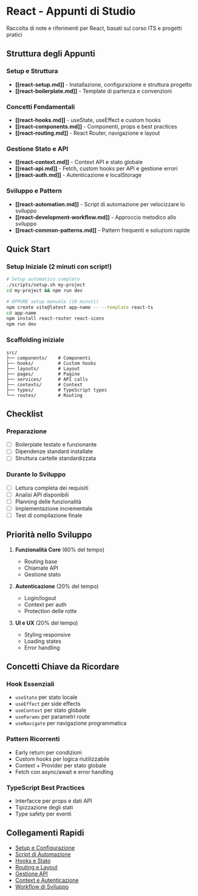 # React - Appunti di Studio

Raccolta di note e riferimenti per React, basati sul corso ITS e progetti pratici

## Struttura degli Appunti

### Setup e Struttura
- **[[react-setup.md]]** - Installazione, configurazione e struttura progetto
- **[[react-boilerplate.md]]** - Template di partenza e convenzioni

### Concetti Fondamentali
- **[[react-hooks.md]]** - useState, useEffect e custom hooks
- **[[react-components.md]]** - Componenti, props e best practices
- **[[react-routing.md]]** - React Router, navigazione e layout

### Gestione Stato e API
- **[[react-context.md]]** - Context API e stato globale
- **[[react-api.md]]** - Fetch, custom hooks per API e gestione errori
- **[[react-auth.md]]** - Autenticazione e localStorage

### Sviluppo e Pattern
- **[[react-automation.md]]** - Script di automazione per velocizzare lo sviluppo
- **[[react-development-workflow.md]]** - Approccio metodico allo sviluppo
- **[[react-common-patterns.md]]** - Pattern frequenti e soluzioni rapide

## Quick Start

### Setup Iniziale (2 minuti con script!)
```bash
# Setup automatico completo
./scripts/setup.sh my-project
cd my-project && npm run dev

# OPPURE setup manuale (10 minuti)
npm create vite@latest app-name -- --template react-ts
cd app-name
npm install react-router react-icons
npm run dev
```

### Scaffolding iniziale
```
src/
├── components/    # Componenti
├── hooks/         # Custom hooks
├── layouts/       # Layout
├── pages/         # Pagine
├── services/      # API calls
├── contexts/      # Context
├── types/         # TypeScript types
└── routes/        # Routing
```

## Checklist

### Preparazione
- [ ] Boilerplate testato e funzionante
- [ ] Dipendenze standard installate
- [ ] Struttura cartelle standardizzata

### Durante lo Sviluppo
- [ ] Lettura completa dei requisiti
- [ ] Analisi API disponibili
- [ ] Planning delle funzionalità
- [ ] Implementazione incrementale
- [ ] Test di compilazione finale

## Priorità nello Sviluppo

1. **Funzionalità Core** (60% del tempo)
   - Routing base
   - Chiamate API
   - Gestione stato

2. **Autenticazione** (20% del tempo)
   - Login/logout
   - Context per auth
   - Protection delle rotte

3. **UI e UX** (20% del tempo)
   - Styling responsive
   - Loading states
   - Error handling

## Concetti Chiave da Ricordare

### Hook Essenziali
- `useState` per stato locale
- `useEffect` per side effects
- `useContext` per stato globale
- `useParams` per parametri route
- `useNavigate` per navigazione programmatica

### Pattern Ricorrenti
- Early return per condizioni
- Custom hooks per logica riutilizzabile
- Context + Provider per stato globale
- Fetch con async/await e error handling

### TypeScript Best Practices
- Interfacce per props e dati API
- Tipizzazione degli stati
- Type safety per eventi

## Collegamenti Rapidi

- [Setup e Configurazione](./react-setup.md)
- [Script di Automazione](./react-automation.md)
- [Hooks e Stato](./react-hooks.md)
- [Routing e Layout](./react-routing.md)
- [Gestione API](./react-api.md)
- [Context e Autenticazione](./react-auth.md)
- [Workflow di Sviluppo](./react-development-workflow.md)